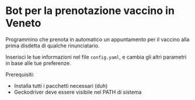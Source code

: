 # Bot per la prenotazione vaccino in Veneto
Programmino che prenota in automatico un appuntamento per il vaccino alla prima disdetta di qualche rinunciatario.

Inserisci le tue informazioni nel file ```config.yaml```, e cambia gli altri parametri in base alle tue preferenze.

Prerequisiti:
  - Installa tutti i pacchetti necessari (duh)
  - Geckodriver deve essere visibile nel PATH di sistema

